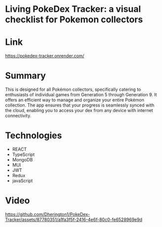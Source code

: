 # Living PokeDex Tracker: a visual checklist for Pokemon collectors

# Link
https://pokedex-tracker.onrender.com/

# Summary
This is designed for all Pokémon collectors, specifically catering to enthusiasts of individual games from Generation 5 through Generation 9. It offers an efficient way to manage and organize your entire Pokémon collection. The app ensures that your progress is seamlessly synced with the cloud, enabling you to access your dex from any device with internet connectivity.

# Technologies
  * REACT
  * TypeScript
  * MongoDB
  * MUI
  * JWT
  * Redux
  * javaScript

# Video
https://github.com/Dherington1/PokeDex-Tracker/assets/87780351/a1fa3f5f-2416-4e6f-80c0-fe6528969e9d


